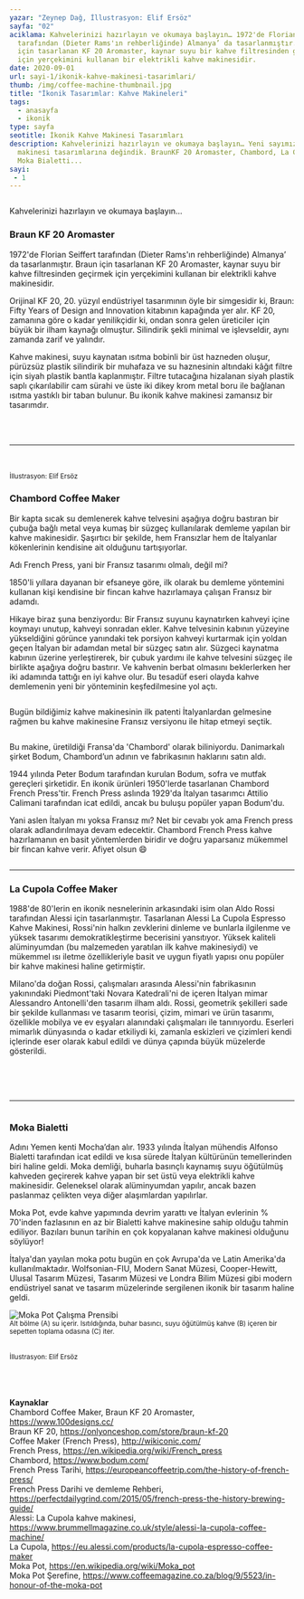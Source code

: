 ```yaml
---
yazar: "Zeynep Dağ, İllustrasyon: Elif Ersöz"
sayfa: "02"
aciklama: Kahvelerinizi hazırlayın ve okumaya başlayın… 1972'de Florian Seiffert
  tarafından (Dieter Rams'ın rehberliğinde) Almanya’ da tasarlanmıştır. Braun
  için tasarlanan KF 20 Aromaster, kaynar suyu bir kahve filtresinden geçirmek
  için yerçekimini kullanan bir elektrikli kahve makinesidir.
date: 2020-09-01
url: sayi-1/ikonik-kahve-makinesi-tasarimlari/
thumb: /img/coffee-machine-thumbnail.jpg
title: "İkonik Tasarımlar: Kahve Makineleri"
tags:
  - anasayfa
  - ikonik
type: sayfa
seotitle: İkonik Kahve Makinesi Tasarımları
description: Kahvelerinizi hazırlayın ve okumaya başlayın… Yeni sayımızda kahve
  makinesi tasarımlarına değindik. BraunKF 20 Aromaster, Chambord, La Cupola,
  Moka Bialetti...
sayi:
 - 1
---
```

<a href="/sayi-1/surdurulebilir-ambalaj-tasarimi/" id="next"></a>

<div class="text-center"><img class="img-fluid" src="/img/coffee-thumbnail.jpg" alt=""></div>
<div class="container">
    <div class="row">
        <div class="col-md-4"><img class="img-fluid" src="/img/Braun-1972-KF-20.jpg" alt=""></div>
        <div class="col-md-8">
            <p>Kahvelerinizi hazırlayın ve okumaya başlayın…</p>
            <h3>Braun KF 20 Aromaster</h3>
            <p> 1972'de Florian Seiffert tarafından (Dieter Rams'ın rehberliğinde) Almanya’ da tasarlanmıştır. Braun
                için tasarlanan KF 20 Aromaster, kaynar suyu bir kahve filtresinden geçirmek için yerçekimini kullanan
                bir elektrikli kahve makinesidir.</p>
            <p>Orijinal KF 20, 20. yüzyıl endüstriyel tasarımının öyle bir simgesidir ki, Braun: Fifty Years of Design
                and Innovation kitabının kapağında yer alır. KF 20, zamanına göre o kadar yenilikçidir ki, ondan sonra
                gelen üreticiler için büyük bir ilham kaynağı olmuştur. Silindirik şekli minimal ve işlevseldir, aynı
                zamanda zarif ve yalındır. </p>
            <p> Kahve makinesi, suyu kaynatan ısıtma bobinli bir üst hazneden oluşur, pürüzsüz plastik silindirik bir
                muhafaza ve su haznesinin altındaki kâğıt filtre için siyah plastik bantla kaplanmıştır. Filtre
                tutacağına hizalanan siyah plastik saplı çıkarılabilir cam sürahi ve üste iki dikey krom metal boru ile
                bağlanan ısıtma yastıklı bir taban bulunur. Bu ikonik kahve makinesi zamansız bir tasarımdır. </p>
        </div>
    </div>
    <div class="row">
        <div class="col-md-6 offset-md-3"><br><br>
            <img class="img-fluid" src="/img/kf-20.gif" alt="">
        </div>
    </div>
    <hr>
    <div class="row">
        <div class="col-md-5"><br><br><img class="img-fluid" src="/img/frenchpressc.jpg" alt=""><small>İllustrasyon:
                Elif Ersöz</small></div>
        <div class="col-md-7">
            <h3 class="display-5">Chambord Coffee Maker</h3>
            <p> Bir kapta sıcak su demlenerek kahve telvesini aşağıya doğru bastıran bir çubuğa bağlı metal veya kumaş
                bir süzgeç kullanılarak demleme yapılan bir kahve makinesidir. Şaşırtıcı bir şekilde, hem Fransızlar hem
                de İtalyanlar kökenlerinin kendisine ait olduğunu tartışıyorlar.</p>
            <p> Adı French Press, yani bir Fransız tasarımı olmalı, değil mi? </p>
            <p>1850'li yıllara dayanan bir efsaneye göre, ilk olarak bu demleme yöntemini kullanan kişi kendisine bir
                fincan kahve hazırlamaya çalışan Fransız bir adamdı. </p>
            <p> Hikaye biraz şuna benziyordu: Bir Fransız suyunu kaynatırken kahveyi içine koymayı unutup, kahveyi
                sonradan ekler. Kahve telvesinin kabının yüzeyine yükseldiğini görünce yanındaki tek porsiyon kahveyi
                kurtarmak için yoldan geçen İtalyan bir adamdan metal bir süzgeç satın alır. Süzgeci kaynatma kabının
                üzerine yerleştirerek, bir çubuk yardımı ile kahve telvesini süzgeç ile birlikte aşağıya doğru bastırır.
                Ve kahvenin berbat olmasını beklerlerken her iki adamında tattığı en iyi kahve olur. Bu tesadüf eseri
                olayda kahve demlemenin yeni bir yönteminin keşfedilmesine yol açtı. </p>
        </div>
    </div>
    <div class="row">
        <div class="col-md-5"><img class="img-fluid" src="/img/chambord-coffee-white.jpg" alt=""></div>
        <div class="col-md-7">
            <p>Bugün bildiğimiz kahve makinesinin ilk patenti İtalyanlardan gelmesine rağmen bu kahve makinesine Fransız
                versiyonu ile hitap etmeyi seçtik.</p>
            <img class="img-fluid" src="/img/Chambord-Coffee-Maker.jpg" alt="">
            <p>Bu makine, üretildiği Fransa'da 'Chambord' olarak biliniyordu. Danimarkalı şirket Bodum, Chambord’un
                adının ve fabrikasının haklarını satın aldı. </p>
            <p>1944 yılında Peter Bodum tarafından kurulan Bodum, sofra ve mutfak gereçleri şirketidir. En ikonik
                ürünleri 1950'lerde tasarlanan Chambord French Press'tir. French Press aslında 1929'da İtalyan tasarımcı
                Attilio Calimani tarafından icat edildi, ancak bu buluşu popüler yapan Bodum'du. </p>
            <p>Yani aslen İtalyan mı yoksa Fransız mı? Net bir cevabı yok ama French press olarak adlandırılmaya devam
                edecektir. Chambord French Press kahve hazırlamanın en basit yöntemlerden biridir ve doğru yaparsanız
                mükemmel bir fincan kahve verir. Afiyet olsun 😄</p>
        </div>
    </div>
    <img class="img-fluid" src="/img/Chambord Coffee Maker.jpg" alt="">
    <hr>
    <div class="row">
        <div class="col-md-8">
            <h3>La Cupola Coffee Maker</h3>
            <p>1988'de 80'lerin en ikonik nesnelerinin arkasındaki isim olan Aldo Rossi tarafından Alessi için
                tasarlanmıştır. Tasarlanan Alessi La Cupola Espresso Kahve Makinesi, Rossi'nin halkın zevklerini dinleme
                ve bunlarla ilgilenme ve yüksek tasarımı demokratikleştirme becerisini yansıtıyor. Yüksek kaliteli
                alüminyumdan (bu malzemeden yaratılan ilk kahve makinesiydi) ve mükemmel ısı iletme özellikleriyle basit
                ve uygun fiyatlı yapısı onu popüler bir kahve makinesi haline getirmiştir.</p>
            <p>Milano'da doğan Rossi, çalışmaları arasında Alessi'nin fabrikasının yakınındaki Piedmont'taki Novara
                Katedrali'ni de içeren İtalyan mimar Alessandro Antonelli'den tasarım ilham aldı. Rossi, geometrik
                şekilleri sade bir şekilde kullanması ve tasarım teorisi, çizim, mimari ve ürün tasarımı, özellikle
                mobilya ve ev eşyaları alanındaki çalışmaları ile tanınıyordu. Eserleri mimarlık dünyasında o kadar
                etkiliydi ki, zamanla eskizleri ve çizimleri kendi içlerinde eser olarak kabul edildi ve dünya çapında
                büyük müzelerde gösterildi.</p>
        </div>
        <div class="col-md-4"><br><br><br><img class="img-fluid" src="/img/la cupola.jpg" alt=""></div>
        <div class="col-md-4"><img class="img-fluid" src="/img/La cupola-2.jpg" alt=""></div>
        <div class="col-md-8"><img class="img-fluid" src="/img/Novara-402-Zoom.jpg" alt=""></div>
    </div>
    <hr>
    <div class="row">
        <div class="col-md-7"><img class="img-fluid" src="/img/bialetti_moka_pot.jpg" alt=""></div>
        <div class="col-md-5">
            <h3>Moka Bialetti</h3>
            <p>Adını Yemen kenti Mocha’dan alır. 1933 yılında İtalyan mühendis Alfonso Bialetti tarafından icat edildi
                ve kısa sürede İtalyan kültürünün temellerinden biri haline geldi. Moka demliği, buharla basınçlı
                kaynamış suyu öğütülmüş kahveden geçirerek kahve yapan bir set üstü veya elektrikli kahve makinesidir.
                Geleneksel olarak alüminyumdan yapılır, ancak bazen paslanmaz çelikten veya diğer alaşımlardan
                yapılırlar.</p>
            <p>Moka Pot, evde kahve yapımında devrim yarattı ve İtalyan evlerinin % 70'inden fazlasının en az bir
                Bialetti kahve makinesine sahip olduğu tahmin ediliyor. Bazıları bunun tarihin en çok kopyalanan kahve
                makinesi olduğunu söylüyor!</p>
            <p>İtalya'dan yayılan moka potu bugün en çok Avrupa'da ve Latin Amerika'da kullanılmaktadır. Wolfsonian-FIU,
                Modern Sanat Müzesi, Cooper-Hewitt, Ulusal Tasarım Müzesi, Tasarım Müzesi ve Londra Bilim Müzesi gibi
                modern endüstriyel sanat ve tasarım müzelerinde sergilenen ikonik bir tasarım haline geldi.</p>
        </div>
    </div>
    <div class="row mt-5">
        <div class="offset-md-3 col-md-3 col-6 "><img class="img-fluid" src="/img/Moka_Animation.gif"
                alt="Moka Pot Çalışma Prensibi">
        </div>
        <div class="col-md-3 col-6"><img class="img-fluid" src="/img/moka-pot.jpg" alt="">
        <br><small>Alt bölme (A) su içerir. Isıtıldığında, buhar basıncı, suyu öğütülmüş kahve (B) içeren bir sepetten
                toplama odasına (C) iter.
                <br><br> </small></div>
    </div>
</div>
<div class="text-center"><img class="img-fluid" src="/img/mochapot.jpg" alt=""></div><br><small>İllustrasyon: Elif
    Ersöz</small>
<div class="container kaynak">
    <p><br><br><br><b>Kaynaklar</b>
        <br>Chambord Coffee Maker, Braun KF 20 Aromaster, <a href="https://www.100designs.cc/" target="_blank"
            rel="noopener noreferrer">https://www.100designs.cc/</a>
        <br> Braun KF 20, <a href="https://onlyonceshop.com/store/braun-kf-20" target="_blank"
            rel="noopener noreferrer">https://onlyonceshop.com/store/braun-kf-20 </a>
        <br> Coffee Maker (French Press), <a href="http://wikiconic.com/" target="_blank"
            rel="noopener noreferrer">http://wikiconic.com/</a>
        <br> French Press, <a href="https://en.wikipedia.org/wiki/French_press" target="_blank"
            rel="noopener noreferrer">https://en.wikipedia.org/wiki/French_press</a>
        <br> Chambord, <a href="https://www.bodum.com/" target="_blank"
            rel="noopener noreferrer">https://www.bodum.com/</a>
        <br> French Press Tarihi, <a href="https://europeancoffeetrip.com/the-history-of-french-press/" target="_blank"
            rel="noopener noreferrer">https://europeancoffeetrip.com/the-history-of-french-press/</a>
        <br> French Press Darihi ve demleme Rehberi, <a
            href="https://perfectdailygrind.com/2015/05/french-press-the-history-brewing-guide/" target="_blank"
            rel="noopener noreferrer">https://perfectdailygrind.com/2015/05/french-press-the-history-brewing-guide/</a>
        <br> Alessi: La Cupola kahve makinesi, <a
            href="https://www.brummellmagazine.co.uk/style/alessi-la-cupola-coffee-machine/" target="_blank"
            rel="noopener noreferrer">https://www.brummellmagazine.co.uk/style/alessi-la-cupola-coffee-machine/</a>
        <br> La Cupola, <a href="https://eu.alessi.com/products/la-cupola-espresso-coffee-maker" target="_blank"
            rel="noopener noreferrer">https://eu.alessi.com/products/la-cupola-espresso-coffee-maker</a>
        <br> Moka Pot, <a href="https://en.wikipedia.org/wiki/Moka_pot" target="_blank"
            rel="noopener noreferrer">https://en.wikipedia.org/wiki/Moka_pot</a>
        <br> Moka Pot Şerefine, <a href="https://www.coffeemagazine.co.za/blog/9/5523/in-honour-of-the-moka-pot"
            target="_blank"
            rel="noopener noreferrer">https://www.coffeemagazine.co.za/blog/9/5523/in-honour-of-the-moka-pot</a>
    </p>
</div>